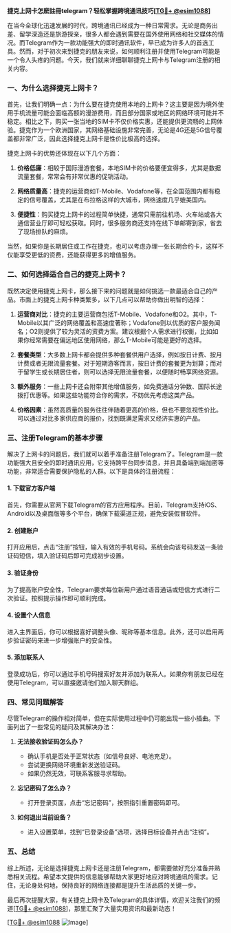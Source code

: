 **捷克上网卡怎麽註冊telegram？轻松掌握跨境通讯技巧[[TG💪+ @esim1088](https://t.me/s/esim1088)]**

在当今全球化迅速发展的时代，跨境通讯已经成为一种日常需求。无论是商务出差、留学深造还是旅游探亲，很多人都会遇到需要在国外使用网络和社交媒体的情况。而Telegram作为一款功能强大的即时通讯软件，早已成为许多人的首选工具。然而，对于初次来到捷克的朋友来说，如何顺利注册并使用Telegram可能是一个令人头疼的问题。今天，我们就来详细聊聊捷克上网卡与Telegram注册的相关内容。

### **一、为什么选择捷克上网卡？**

首先，让我们明确一点：为什么要在捷克使用本地的上网卡？这主要是因为境外使用手机流量可能会面临高额的漫游费用，而且部分国家或地区的网络环境可能并不稳定。相比之下，购买一张当地的SIM卡不仅价格实惠，还能提供更流畅的上网体验。捷克作为一个欧洲国家，其网络基础设施非常完善，无论是4G还是5G信号覆盖都非常广泛，因此选择捷克上网卡是性价比极高的选择。

捷克上网卡的优势还体现在以下几个方面：

1. **价格低廉**：相较于国际漫游套餐，本地SIM卡的价格要便宜得多，尤其是数据流量套餐，常常会有非常优惠的促销活动。
   
2. **网络质量高**：捷克的运营商如T-Mobile、Vodafone等，在全国范围内都有稳定的信号覆盖，尤其是在布拉格这样的大城市，网络速度几乎媲美国内。

3. **便捷性**：购买捷克上网卡的过程简单快捷，通常只需前往机场、火车站或各大通信营业厅即可轻松获取。同时，很多服务商还支持在线下单邮寄到家，省去了现场排队的麻烦。

当然，如果你是长期居住或工作在捷克，也可以考虑办理一张长期合约卡，这样不仅能享受更低的资费，还能获得更多的增值服务。

### **二、如何选择适合自己的捷克上网卡？**

既然决定使用捷克上网卡，那么接下来的问题就是如何挑选一款最适合自己的产品。市面上的捷克上网卡种类繁多，以下几点可以帮助你做出明智的选择：

1. **运营商对比**：捷克的主要运营商包括T-Mobile、Vodafone和O2。其中，T-Mobile以其广泛的网络覆盖和高速度著称；Vodafone则以优质的客户服务闻名；O2则提供了较为灵活的资费方案。建议根据个人需求进行权衡，比如如果你经常需要在偏远地区使用网络，那么T-Mobile可能是更好的选择。

2. **套餐类型**：大多数上网卡都会提供多种套餐供用户选择，例如按日计费、按月计费或者无限流量套餐。对于短期游客而言，按日计费的套餐更为划算；而对于留学生或长期居住者，则可以选择无限流量套餐，以便随时畅享网络资源。

3. **额外服务**：一些上网卡还会附带其他增值服务，如免费通话分钟数、国际长途拨打优惠等。如果这些功能符合你的需求，不妨优先考虑这类产品。

4. **价格因素**：虽然高质量的服务往往伴随着更高的价格，但也不要忽视性价比。可以通过对比多家供应商的报价，找到既满足需求又经济实惠的产品。

### **三、注册Telegram的基本步骤**

解决了上网卡的问题后，我们就可以着手准备注册Telegram了。Telegram是一款功能强大且安全的即时通讯应用，它支持跨平台同步消息，并且具备端到端加密等功能，非常适合需要保护隐私的人群。以下是具体的注册流程：

#### **1. 下载官方客户端**
首先，你需要从官网下载Telegram的官方应用程序。目前，Telegram支持iOS、Android以及桌面版等多个平台，确保下载渠道正规，避免安装假冒软件。

#### **2. 创建账户**
打开应用后，点击“注册”按钮，输入有效的手机号码。系统会向该号码发送一条验证码短信，填入验证码后即可完成初步设置。

#### **3. 验证身份**
为了提高账户安全性，Telegram要求每位新用户通过语音通话或短信方式进行二次验证。按照提示操作即可顺利完成。

#### **4. 设置个人信息**
进入主界面后，你可以根据喜好调整头像、昵称等基本信息。此外，还可以启用两步验证密码来进一步增强账户的安全性。

#### **5. 添加联系人**
登录成功后，你可以通过手机号码搜索好友并添加为联系人。如果你有朋友已经在使用Telegram，可以直接邀请他们加入聊天群组。

### **四、常见问题解答**

尽管Telegram的操作相对简单，但在实际使用过程中仍可能出现一些小插曲。下面列出了一些常见的疑问及其解决办法：

1. **无法接收验证码怎么办？**
   - 确认手机是否处于正常状态（如信号良好、电池充足）。
   - 尝试更换网络环境重新发送验证码。
   - 如果仍然无效，可联系客服寻求帮助。

2. **忘记密码了怎么办？**
   - 打开登录页面，点击“忘记密码”，按照指引重置密码即可。

3. **如何退出当前设备？**
   - 进入设置菜单，找到“已登录设备”选项，选择目标设备并点击“注销”。

### **五、总结**

综上所述，无论是选择捷克上网卡还是注册Telegram，都需要做好充分准备并熟悉相关流程。希望本文提供的信息能够帮助大家更好地应对跨境通讯的需求。记住，无论身处何地，保持良好的网络连接都是提升生活品质的关键一步。

最后再次提醒大家，有关捷克上网卡及Telegram的具体详情，欢迎关注我们的频道[[TG💪+ @esim1088](https://t.me/s/esim1088)]，那里汇聚了大量实用资讯和最新动态！ 

[[TG💪+ @esim1088](https://t.me/s/esim1088) ![Image](https://i.postimg.cc/4NQfJmqS/Snipaste-2025-05-13-00-14-12.png)]